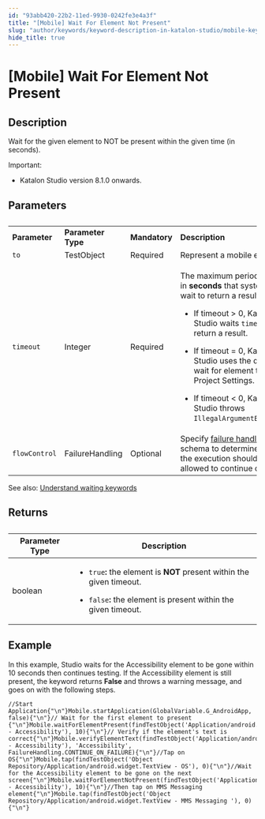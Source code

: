 ```yaml
---
id: "93abb420-22b2-11ed-9930-0242fe3e4a3f"
title: "[Mobile] Wait For Element Not Present"
slug: "author/keywords/keyword-description-in-katalon-studio/mobile-keywords/mobile-wait-for-element-not-present"
hide_title: true
---
```


# <a id="id_0" class="anchor_top_offset"/><a id="ariaid-title1" class="anchor_top_offset"/>[Mobile] Wait For Element Not Present


## <a id="id_0__id_1" class="anchor_top_offset"/>Description

              
<p xmlns="http://www.w3.org/1999/xhtml" className="p">Wait for the given element to NOT be present within the given   time (in seconds).</p> 
      
<div xmlns="http://www.w3.org/1999/xhtml" className="note important note_important"><span className="note__title">Important:</span> <ul className="ul"><li className="li"><p className="p">Katalon Studio version 8.1.0 onwards.</p></li></ul>
</div>
      

## <a id="id_0__id_2" class="anchor_top_offset"/>Parameters

              
<table xmlns="http://www.w3.org/1999/xhtml" className="table"><caption /><colgroup><col /><col /><col /><col /></colgroup><tbody className="tbody"><tr className><td className="entry">         <strong className="ph b">Parameter</strong>       </td><td className="entry">         <strong className="ph b">Parameter Type</strong>       </td><td className="entry">         <strong className="ph b">Mandatory</strong>       </td><td className="entry">         <strong className="ph b">Description</strong>       </td></tr><tr className><td className="entry">         <code className="ph codeph">to</code>       </td><td className="entry">TestObject</td><td className="entry">Required</td><td className="entry">Represent a mobile element.</td></tr><tr className><td className="entry">         <code className="ph codeph">timeout</code>       </td><td className="entry">Integer</td><td className="entry">Required</td><td className="entry">         <p className="p">The maximum period of time in           <strong className="ph b">seconds</strong> that system will           wait to return a result.</p>         <ul className="ul"><li className="li">             <p className="p">If timeout &gt; 0, Katalon Studio               waits <code className="ph codeph">timeout</code> to return a               result.</p>           </li><li className="li">             <p className="p">If timeout = 0, Katalon Studio               uses the default wait for element timeout in Project Settings.</p>           </li><li className="li">             <p className="p">If timeout &lt; 0, Katalon Studio               throws <code className="ph codeph">IllegalArgumentException</code>.</p>           </li></ul>       </td></tr><tr className><td className="entry">         <code className="ph codeph">flowControl</code>       </td><td className="entry">FailureHandling</td><td className="entry">Optional</td><td className="entry">Specify <a className="xref" href="/docs/maintain/configure-failure-handling-settings-in-katalon-studio">failure handling</a> schema to         determine whether the execution should be allowed to continue or         stop.</td></tr></tbody></table> 
<p xmlns="http://www.w3.org/1999/xhtml" className="p">See also: <a className="xref" href="/docs/author/keywords/using-keywords-in-katalon-studio/web-testing/understand-waiting-keywords-in-katalon-studio">Understand     waiting keywords</a></p> 
                  

## Returns

<div xmlns="http://www.w3.org/1999/xhtml" className="p"><table className="table"><caption /><colgroup><col /><col /></colgroup><thead className="thead"><tr className><th className="entry anchor_top_offset" id="id_0__entry__17">Parameter Type</th><th className="entry anchor_top_offset" id="id_0__entry__18">Description</th></tr></thead><tbody className="tbody"><tr className><td className="entry" headers="id_0__entry__17 id_0__entry__18 " rowSpan={1} colSpan={1}>boolean</td><td className="entry" headers="id_0__entry__17 id_0__entry__18 " rowSpan={1} colSpan={1}><ul className="ul"><li className="li"><p className="p"><code className="ph codeph">true</code><strong className="ph b">:</strong> the element is <strong className="ph b">NOT</strong> present within the given timeout.</p></li><li className="li"><p className="p"><code className="ph codeph">false</code><strong className="ph b">: </strong>the element is present within the given timeout.</p></li></ul></td></tr></tbody></table></div>

## <a id="id_0__id_4" class="anchor_top_offset"/>Example

              
<p xmlns="http://www.w3.org/1999/xhtml" className="p">In this example, Studio waits for the Accessibility element to   be gone within 10 seconds then continues testing. If the   Accessibility element is still present, the keyword returns   <strong className="ph b">False</strong> and throws a warning message, and goes on   with the following steps.</p> 
              
<pre xmlns="http://www.w3.org/1999/xhtml" className="pre codeblock"><code>//Start Application{"\n"}Mobile.startApplication(GlobalVariable.G_AndroidApp, false){"\n"}// Wait for the first element to present {"\n"}Mobile.waitForElementPresent(findTestObject('Application/android.widget.TextView - Accessibility'), 10){"\n"}// Verify if the element's text is correct{"\n"}Mobile.verifyElementText(findTestObject('Application/android.widget.TextView - Accessibility'), 'Accessibility', FailureHandling.CONTINUE_ON_FAILURE){"\n"}//Tap on OS{"\n"}Mobile.tap(findTestObject('Object Repository/Application/android.widget.TextView - OS'), 0){"\n"}//Wait for the Accessibility element to be gone on the next screen{"\n"}Mobile.waitForElementNotPresent(findTestObject('Application/android.widget.TextView - Accessibility'), 10){"\n"}//Then tap on MMS Messaging element{"\n"}Mobile.tap(findTestObject('Object Repository/Application/android.widget.TextView - MMS Messaging '), 0){"\n"}</code></pre> 
            
